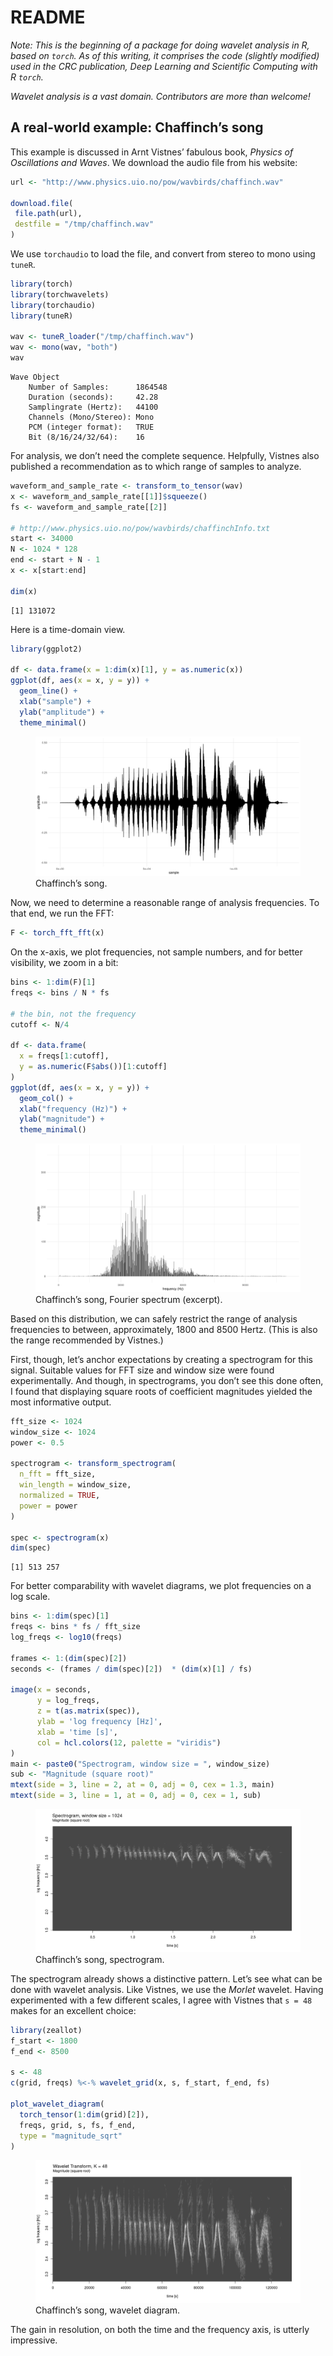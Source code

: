 README
================

*Note: This is the beginning of a package for doing wavelet analysis in
R, based on `torch`. As of this writing, it comprises the code (slightly
modified) used in the CRC publication, Deep Learning and Scientific
Computing with R `torch`.*

*Wavelet analysis is a vast domain. Contributors are more than welcome!*

## A real-world example: Chaffinch’s song

This example is discussed in Arnt Vistnes’ fabulous book, *Physics of
Oscillations and Waves*. We download the audio file from his website:

``` r
url <- "http://www.physics.uio.no/pow/wavbirds/chaffinch.wav"

download.file(
 file.path(url),
 destfile = "/tmp/chaffinch.wav"
)
```

We use `torchaudio` to load the file, and convert from stereo to mono
using `tuneR`.

``` r
library(torch)
library(torchwavelets)
library(torchaudio)
library(tuneR)

wav <- tuneR_loader("/tmp/chaffinch.wav")
wav <- mono(wav, "both")
wav
```

    Wave Object
        Number of Samples:      1864548
        Duration (seconds):     42.28
        Samplingrate (Hertz):   44100
        Channels (Mono/Stereo): Mono
        PCM (integer format):   TRUE
        Bit (8/16/24/32/64):    16 

For analysis, we don’t need the complete sequence. Helpfully, Vistnes
also published a recommendation as to which range of samples to analyze.

``` r
waveform_and_sample_rate <- transform_to_tensor(wav)
x <- waveform_and_sample_rate[[1]]$squeeze()
fs <- waveform_and_sample_rate[[2]]

# http://www.physics.uio.no/pow/wavbirds/chaffinchInfo.txt
start <- 34000
N <- 1024 * 128
end <- start + N - 1
x <- x[start:end]

dim(x)
```

    [1] 131072

Here is a time-domain view.

``` r
library(ggplot2)

df <- data.frame(x = 1:dim(x)[1], y = as.numeric(x))
ggplot(df, aes(x = x, y = y)) +
  geom_line() +
  xlab("sample") +
  ylab("amplitude") +
  theme_minimal()
```

<figure>
<img src="vignettes/resources/wav-chaffinch.png" id="fig-wav-chaffinch"
data-fig-alt="A sequence of several bursts, varying in height and thickness."
alt="Chaffinch’s song." />
<figcaption aria-hidden="true">Chaffinch’s song.</figcaption>
</figure>

Now, we need to determine a reasonable range of analysis frequencies. To
that end, we run the FFT:

``` r
F <- torch_fft_fft(x)
```

On the x-axis, we plot frequencies, not sample numbers, and for better
visibility, we zoom in a bit:

``` r
bins <- 1:dim(F)[1]
freqs <- bins / N * fs

# the bin, not the frequency
cutoff <- N/4

df <- data.frame(
  x = freqs[1:cutoff],
  y = as.numeric(F$abs())[1:cutoff]
)
ggplot(df, aes(x = x, y = y)) +
  geom_col() +
  xlab("frequency (Hz)") +
  ylab("magnitude") +
  theme_minimal()
```

<figure>
<img src="vignettes/resources/wav-chaffinch-fft.png"
id="fig-wav-chaffinch-fft"
data-fig-alt="A sequence of spikes, skewed to the left."
alt="Chaffinch’s song, Fourier spectrum (excerpt)." />
<figcaption aria-hidden="true">Chaffinch’s song, Fourier spectrum
(excerpt).</figcaption>
</figure>

Based on this distribution, we can safely restrict the range of analysis
frequencies to between, approximately, 1800 and 8500 Hertz. (This is
also the range recommended by Vistnes.)

First, though, let’s anchor expectations by creating a spectrogram for
this signal. Suitable values for FFT size and window size were found
experimentally. And though, in spectrograms, you don’t see this done
often, I found that displaying square roots of coefficient magnitudes
yielded the most informative output.

``` r
fft_size <- 1024
window_size <- 1024
power <- 0.5

spectrogram <- transform_spectrogram(
  n_fft = fft_size,
  win_length = window_size,
  normalized = TRUE,
  power = power
)

spec <- spectrogram(x)
dim(spec)
```

    [1] 513 257

For better comparability with wavelet diagrams, we plot frequencies on a
log scale.

``` r
bins <- 1:dim(spec)[1]
freqs <- bins * fs / fft_size
log_freqs <- log10(freqs)

frames <- 1:(dim(spec)[2])
seconds <- (frames / dim(spec)[2])  * (dim(x)[1] / fs)

image(x = seconds,
      y = log_freqs,
      z = t(as.matrix(spec)),
      ylab = 'log frequency [Hz]',
      xlab = 'time [s]',
      col = hcl.colors(12, palette = "viridis")
)
main <- paste0("Spectrogram, window size = ", window_size)
sub <- "Magnitude (square root)"
mtext(side = 3, line = 2, at = 0, adj = 0, cex = 1.3, main)
mtext(side = 3, line = 1, at = 0, adj = 0, cex = 1, sub)
```

<figure>
<img src="vignettes/resources/wav-chaffinch-spectrogram.png"
id="fig-wav-chaffinch-spectrogram"
data-fig-alt="A two-dimensional heat map, indicating high values, strongly varying in time, around log frequency 3.5 Hz."
alt="Chaffinch’s song, spectrogram." />
<figcaption aria-hidden="true">Chaffinch’s song,
spectrogram.</figcaption>
</figure>

The spectrogram already shows a distinctive pattern. Let’s see what can
be done with wavelet analysis. Like Vistnes, we use the *Morlet*
wavelet. Having experimented with a few different scales, I agree with
Vistnes that `s = 48` makes for an excellent choice:

``` r
library(zeallot)
f_start <- 1800
f_end <- 8500

s <- 48
c(grid, freqs) %<-% wavelet_grid(x, s, f_start, f_end, fs)

plot_wavelet_diagram(
  torch_tensor(1:dim(grid)[2]),
  freqs, grid, s, fs, f_end,
  type = "magnitude_sqrt"
)
```

<figure>
<img src="vignettes/resources/wav-chaffinch-waveletdiag.png"
id="fig-wav-chaffinch-waveletdiag"
data-fig-alt="A two-dimensional heat map, of high resolution, that strongly emphasizes how patterns vary in time."
alt="Chaffinch’s song, wavelet diagram." />
<figcaption aria-hidden="true">Chaffinch’s song, wavelet
diagram.</figcaption>
</figure>

The gain in resolution, on both the time and the frequency axis, is
utterly impressive.
